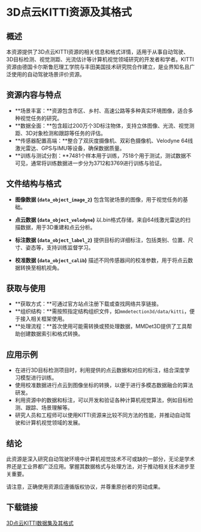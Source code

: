 # 3D点云KITTI资源及其格式

## 概述

本资源提供了3D点云KITTI资源的相关信息和格式详情，适用于从事自动驾驶、3D目标检测、视觉测距、光流估计等计算机视觉领域研究的开发者和学者。KITTI资源由德国卡尔斯鲁厄理工学院与丰田美国技术研究院合作建立，是业界知名且广泛使用的自动驾驶场景评价资源。

## 资源内容与特点

- **场景丰富：**资源包含市区、乡村、高速公路等多种真实环境图像，适合多种视觉任务的研究。
- **数据全面：**包含超过200万个3D标注物体，支持立体图像、光流、视觉测距、3D对象检测和跟踪等任务的评估。
- **传感器配置高端：**整合了双灰度摄像机、双彩色摄像机、Velodyne 64线激光雷达、GPS与IMU等设备，确保数据质量。
- **训练与测试分割：**7481个样本用于训练，7518个用于测试，测试数据不可见，通常将训练数据进一步分为3712和3769进行训练与验证。

## 文件结构与格式

- **图像数据 (`data_object_image_2`)**
  包含驾驶场景的图像，用于视觉任务的基础。

- **点云数据 (`data_object_velodyne`)**
  以.bin格式存储，来自64线激光雷达的扫描数据，用于3D重建和点云分析。

- **标注数据 (`data_object_label_2`)**
  提供目标的详细标注，包括类别、位置、尺寸、姿态等，支持训练监督学习。

- **校准数据 (`data_object_calib`)**
  描述不同传感器间的校准参数，用于将点云数据转换至相机视角。

## 获取与使用

- **获取方式：**可通过官方站点注册下载或查找网络共享链接。
- **组织结构：**需按照指定结构组织文件，如`mmdetection3d/data/kitti`，便于接入相关框架使用。
- **处理流程：**首次使用可能需转换或预处理数据，MMDet3D提供了工具帮助创建数据索引和格式转换。

## 应用示例

- 在进行3D目标检测项目时，利用提供的点云数据和对应的标注，结合深度学习模型进行训练。
- 使用校准数据进行点云到图像坐标的转换，以便于进行多模态数据融合的算法研发。
- 利用资源中的数据和标注，可以开发和验证各种计算机视觉算法，例如目标检测、跟踪、场景理解等。
- 研究人员和工程师可以使用KITTI资源来比较不同方法的性能，并推动自动驾驶和计算机视觉领域的发展。

## 结论

此资源是深入研究自动驾驶环境中计算机视觉技术不可或缺的一部分，无论是学术界还是工业界都广泛应用。掌握其数据格式与处理方法，对于推动相关技术进步至关重要。

请注意，正确使用资源应遵循版权协议，并尊重原创者的劳动成果。

## 下载链接

[3D点云KITTI数据集及其格式](https://pan.quark.cn/s/c56e4265d27b)